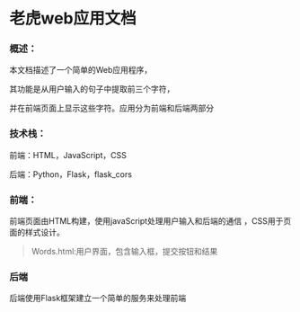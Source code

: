 # 老虎web应用文档

### 概述：

本文档描述了一个简单的Web应用程序，

其功能是从用户输入的句子中提取前三个字符，

并在前端页面上显示这些字符。应用分为前端和后端两部分

### 技术栈：

前端：HTML，JavaScript，CSS

后端：Python，Flask，flask_cors

### 前端：

前端页面由HTML构建，使用javaScript处理用户输入和后端的通信
，CSS用于页面的样式设计。

>Words.html:用户界面，包含输入框，提交按钮和结果

### 后端

后端使用Flask框架建立一个简单的服务来处理前端
